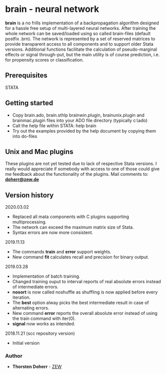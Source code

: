# brain - neural network
**brain** is a no frills implementation of a backpropagation algorithm designed for a hassle free setup of multi-layered neural networks. After training the whole network can be saved/loaded using so called brain-files (default postfix .brn). The network is represented by a set of reserved matrices to provide transparent access to all components and to support older Stata versions. Additional functions facilitate the calculation of pseudo-marginal effects or signal through-put, but the main utility is of course prediction, i.e. for propensity scores or classification.

## Prerequisites
STATA

## Getting started
* Copy brain.ado, brain.sthlp brainwin.plugin, brainunix.plugin and brainmac.plugin files into your ADO file directory (typically c:\ado)
* Call the help file within STATA: help brain
* Try out the examples provided by the help document by copying them into do-files

## Unix and Mac plugins
These plugins are not yet tested due to lack of respective Stata versions. I really would appreciate if somebody with access to one of those could give me feedback about the functionality of the plugins. Mail comments to: **doherr@zew.de**

## Version history
2020.03.02
* Replaced all mata components with C plugins supporting multiprocessing.
* The network can exceed the maximum matrix size of Stata.
* Syntax errors are now more consistent.

2019.11.13
* The commands **train** and **error** support weights.
* New command **fit** calculates recall and precision for binary output.

2019.03.28
* Implementation of batch training.
* Changed training ouput to interval reports of real absolute errors instead of intermediate errors.
* **nosort** is now called noshuffle as shuffling is now applied before every iteration.
* The **best** option alway picks the best intermediate result in case of alternating errors.
* New command **error** reports the overall absolute error instead of using the train command with iter(0).
* **signal** now works as intended.

2018.11.21 (scc repository version)
* Initial version

### Author
* **Thorsten Doherr** - [ZEW](https://www.zew.de/en/team/tdo/)
